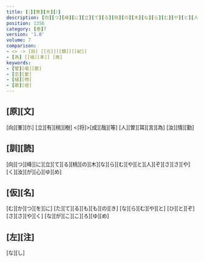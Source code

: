 ```yaml
---
title: [（][寄][木][）]
description: [向][つ][峰][に][立][て][る][桃][の][木][な][ら][む][や][と][人][ぞ][さ][さ][や][く][汝][が][心][ゆ][め]
position: 1356
category: [巻]7
version: '1.0'
volume: 7
comparison:
- <> -> [将] [[元]][[類]][[紀]]
- [為] [[塙][本]] [焉]
keywords:
- [譬][喩][歌]
- [恋][愛]
- [植][物]
- [歌][垣]
---
```


## [原][文]

[向][峯][尓] [立][有][桃][樹] <[将]>[成][哉][等] [人][曽][耳][言][為] [汝][情][勤]

## [訓][読]

[向][つ][峰][に][立][て][る][桃][の][木][な][ら][む][や][と][人][ぞ][さ][さ][や][く][汝][が][心][ゆ][め]

## [仮][名]

[む][か][つ][を][に] [た][て][る][も][も][の][き] [な][ら][む][や][と] [ひ][と][ぞ][さ][さ][や][く] [な][が][こ][こ][ろ][ゆ][め]

## [左][注]

[な][し]
